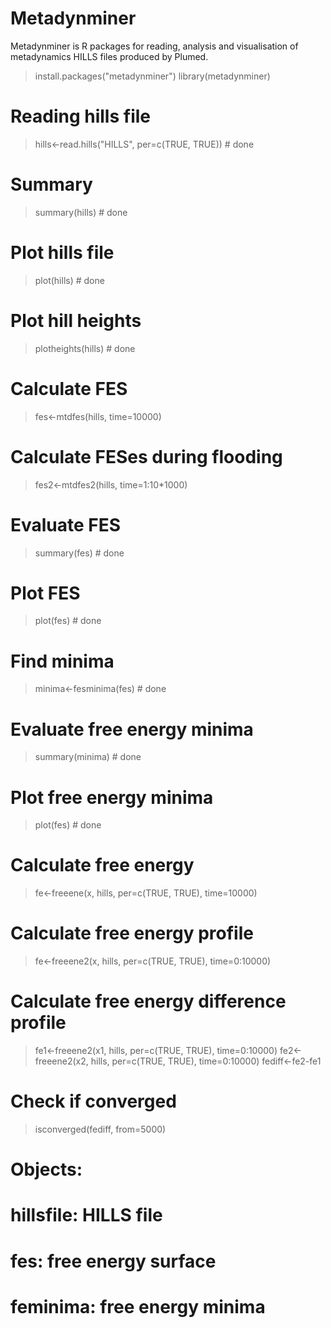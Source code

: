 # Metadynminer

Metadynminer is R packages for reading, analysis and visualisation of metadynamics HILLS files produced by Plumed.

> install.packages("metadynminer")
> library(metadynminer)

# Reading hills file
> hills<-read.hills("HILLS", per=c(TRUE, TRUE)) # done

# Summary
> summary(hills) # done

# Plot hills file
> plot(hills) # done

# Plot hill heights
> plotheights(hills) # done

# Calculate FES
> fes<-mtdfes(hills, time=10000)

# Calculate FESes during flooding
> fes2<-mtdfes2(hills, time=1:10*1000)

# Evaluate FES
> summary(fes) # done

# Plot FES
> plot(fes) # done

# Find minima
> minima<-fesminima(fes) # done

# Evaluate free energy minima
> summary(minima) # done

# Plot free energy minima
> plot(fes) # done

# Calculate free energy
> fe<-freeene(x, hills, per=c(TRUE, TRUE), time=10000)

# Calculate free energy profile
> fe<-freeene2(x, hills, per=c(TRUE, TRUE), time=0:10000)

# Calculate free energy difference profile
> fe1<-freeene2(x1, hills, per=c(TRUE, TRUE), time=0:10000)
> fe2<-freeene2(x2, hills, per=c(TRUE, TRUE), time=0:10000)
> fediff<-fe2-fe1

# Check if converged
> isconverged(fediff, from=5000)

# Objects:
# hillsfile: HILLS file
# fes: free energy surface
# feminima: free energy minima

